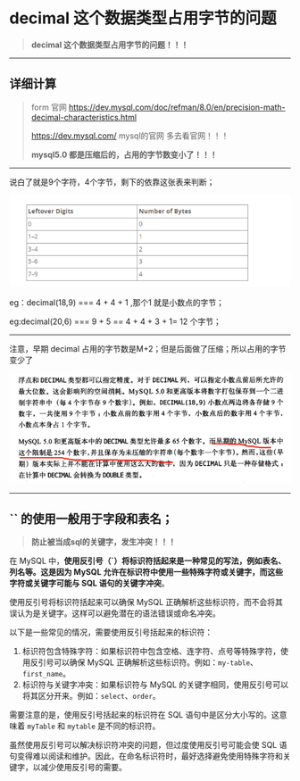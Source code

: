 # decimal 这个数据类型占用字节的问题

> **decimal 这个数据类型占用字节的问题！！！**

---

## 详细计算

>form   官网   https://dev.mysql.com/doc/refman/8.0/en/precision-math-decimal-characteristics.html
>
>https://dev.mysql.com/  mysql的官网 多去看官网！！！
>
>**mysql5.0 都是压缩后的，占用的字节数变小了！！！**

---

说白了就是9个字符，4个字节，剩下的依靠这张表来判断；

![image-20231206053537441](./decimal%20%E8%BF%99%E4%B8%AA%E6%95%B0%E6%8D%AE%E7%B1%BB%E5%9E%8B%E5%8D%A0%E7%94%A8%E5%AD%97%E8%8A%82%E7%9A%84%E9%97%AE%E9%A2%98.assets/image-20231206053537441.png)

eg：decimal(18,9) === 4 + 4 + 1 ,那个1 就是小数点的字节；

eg:decimal(20,6) === 9 + 5 == 4 + 4 + 3 + 1= 12 个字节；



----

注意，早期 decimal 占用的字节数是M+2；但是后面做了压缩；所以占用的字节变少了

![image-20231206054012408](./decimal%20%E8%BF%99%E4%B8%AA%E6%95%B0%E6%8D%AE%E7%B1%BB%E5%9E%8B%E5%8D%A0%E7%94%A8%E5%AD%97%E8%8A%82%E7%9A%84%E9%97%AE%E9%A2%98.assets/image-20231206054012408.png)

----

## `` 的使用一般用于字段和表名；

>**防止被当成sql的关键字，发生冲突！！！**

在 MySQL 中，**使用反引号（`）将标识符括起来是一种常见的写法，例如表名、列名等。这是因为 MySQL 允许在标识符中使用一些特殊字符或关键字，而这些字符或关键字可能与 SQL 语句的关键字冲突**。

使用反引号将标识符括起来可以确保 MySQL 正确解析这些标识符，而不会将其误认为是关键字。这样可以避免潜在的语法错误或命名冲突。

以下是一些常见的情况，需要使用反引号括起来的标识符：

1. 标识符包含特殊字符：如果标识符中包含空格、连字符、点号等特殊字符，使用反引号可以确保 MySQL 正确解析这些标识符。例如：`my-table`、`first_name`。
2. 标识符与关键字冲突：如果标识符与 MySQL 的关键字相同，使用反引号可以将其区分开来。例如：`select`、`order`。

需要注意的是，使用反引号括起来的标识符在 SQL 语句中是区分大小写的。这意味着 `myTable` 和 `mytable` 是不同的标识符。

虽然使用反引号可以解决标识符冲突的问题，但过度使用反引号可能会使 SQL 语句变得难以阅读和维护。因此，在命名标识符时，最好选择避免使用特殊字符和关键字，以减少使用反引号的需要。